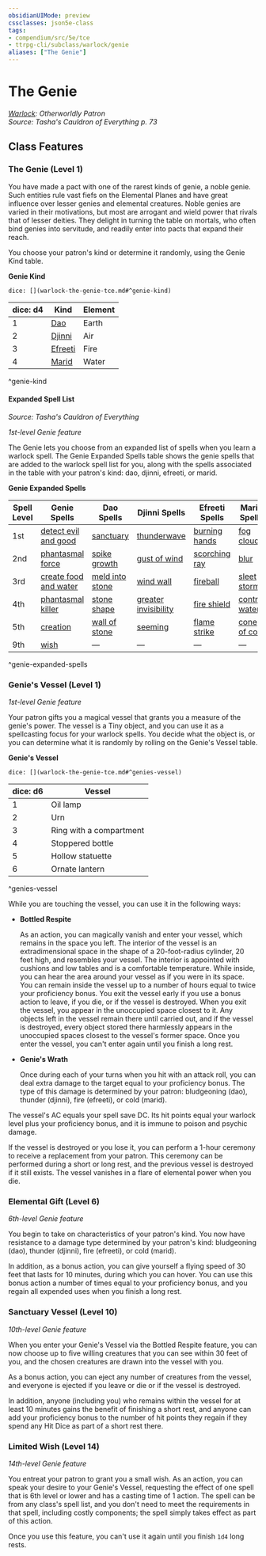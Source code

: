 ```yaml
---
obsidianUIMode: preview
cssclasses: json5e-class
tags:
- compendium/src/5e/tce
- ttrpg-cli/subclass/warlock/genie
aliases: ["The Genie"]
---
```

# The Genie
*[Warlock](warlock.md): Otherworldly Patron*  
*Source: Tasha's Cauldron of Everything p. 73*  


## Class Features

### The Genie (Level 1)

You have made a pact with one of the rarest kinds of genie, a noble genie. Such entities rule vast fiefs on the Elemental Planes and have great influence over lesser genies and elemental creatures. Noble genies are varied in their motivations, but most are arrogant and wield power that rivals that of lesser deities. They delight in turning the table on mortals, who often bind genies into servitude, and readily enter into pacts that expand their reach.

You choose your patron's kind or determine it randomly, using the Genie Kind table.

**Genie Kind**

`dice: [](warlock-the-genie-tce.md#^genie-kind)`

| dice: d4 | Kind | Element |
|----------|------|---------|
| 1 | [Dao](/3-Mechanics/CLI/bestiary/elemental/dao.md) | Earth |
| 2 | [Djinni](/3-Mechanics/CLI/bestiary/elemental/djinni.md) | Air |
| 3 | [Efreeti](/3-Mechanics/CLI/bestiary/elemental/efreeti.md) | Fire |
| 4 | [Marid](/3-Mechanics/CLI/bestiary/elemental/marid.md) | Water |
^genie-kind

#### Expanded Spell List
_Source: Tasha's Cauldron of Everything_

*1st-level Genie feature*

The Genie lets you choose from an expanded list of spells when you learn a warlock spell. The Genie Expanded Spells table shows the genie spells that are added to the warlock spell list for you, along with the spells associated in the table with your patron's kind: dao, djinni, efreeti, or marid.

**Genie Expanded Spells**

| Spell Level | Genie Spells | Dao Spells | Djinni Spells | Efreeti Spells | Marid Spells |
|-------------|--------------|------------|---------------|----------------|--------------|
| 1st | [detect evil and good](/3-Mechanics/CLI/spells/detect-evil-and-good.md) | [sanctuary](/3-Mechanics/CLI/spells/sanctuary.md) | [thunderwave](/3-Mechanics/CLI/spells/thunderwave.md) | [burning hands](/3-Mechanics/CLI/spells/burning-hands.md) | [fog cloud](/3-Mechanics/CLI/spells/fog-cloud.md) |
| 2nd | [phantasmal force](/3-Mechanics/CLI/spells/phantasmal-force.md) | [spike growth](/3-Mechanics/CLI/spells/spike-growth.md) | [gust of wind](/3-Mechanics/CLI/spells/gust-of-wind.md) | [scorching ray](/3-Mechanics/CLI/spells/scorching-ray.md) | [blur](/3-Mechanics/CLI/spells/blur.md) |
| 3rd | [create food and water](/3-Mechanics/CLI/spells/create-food-and-water.md) | [meld into stone](/3-Mechanics/CLI/spells/meld-into-stone.md) | [wind wall](/3-Mechanics/CLI/spells/wind-wall.md) | [fireball](/3-Mechanics/CLI/spells/fireball.md) | [sleet storm](/3-Mechanics/CLI/spells/sleet-storm.md) |
| 4th | [phantasmal killer](/3-Mechanics/CLI/spells/phantasmal-killer.md) | [stone shape](/3-Mechanics/CLI/spells/stone-shape.md) | [greater invisibility](/3-Mechanics/CLI/spells/greater-invisibility.md) | [fire shield](/3-Mechanics/CLI/spells/fire-shield.md) | [control water](/3-Mechanics/CLI/spells/control-water.md) |
| 5th | [creation](/3-Mechanics/CLI/spells/creation.md) | [wall of stone](/3-Mechanics/CLI/spells/wall-of-stone.md) | [seeming](/3-Mechanics/CLI/spells/seeming.md) | [flame strike](/3-Mechanics/CLI/spells/flame-strike.md) | [cone of cold](/3-Mechanics/CLI/spells/cone-of-cold.md) |
| 9th | [wish](/3-Mechanics/CLI/spells/wish.md) | — | — | — | — |
^genie-expanded-spells

### Genie's Vessel (Level 1)

*1st-level Genie feature*

Your patron gifts you a magical vessel that grants you a measure of the genie's power. The vessel is a Tiny object, and you can use it as a spellcasting focus for your warlock spells. You decide what the object is, or you can determine what it is randomly by rolling on the Genie's Vessel table.

**Genie's Vessel**

`dice: [](warlock-the-genie-tce.md#^genies-vessel)`

| dice: d6 | Vessel |
|----------|--------|
| 1 | Oil lamp |
| 2 | Urn |
| 3 | Ring with a compartment |
| 4 | Stoppered bottle |
| 5 | Hollow statuette |
| 6 | Ornate lantern |
^genies-vessel

While you are touching the vessel, you can use it in the following ways:

- **Bottled Respite**  

    As an action, you can magically vanish and enter your vessel, which remains in the space you left. The interior of the vessel is an extradimensional space in the shape of a 20-foot-radius cylinder, 20 feet high, and resembles your vessel. The interior is appointed with cushions and low tables and is a comfortable temperature. While inside, you can hear the area around your vessel as if you were in its space. You can remain inside the vessel up to a number of hours equal to twice your proficiency bonus. You exit the vessel early if you use a bonus action to leave, if you die, or if the vessel is destroyed. When you exit the vessel, you appear in the unoccupied space closest to it. Any objects left in the vessel remain there until carried out, and if the vessel is destroyed, every object stored there harmlessly appears in the unoccupied spaces closest to the vessel's former space. Once you enter the vessel, you can't enter again until you finish a long rest.  

- **Genie's Wrath**  

    Once during each of your turns when you hit with an attack roll, you can deal extra damage to the target equal to your proficiency bonus. The type of this damage is determined by your patron: bludgeoning (dao), thunder (djinni), fire (efreeti), or cold (marid).  

The vessel's AC equals your spell save DC. Its hit points equal your warlock level plus your proficiency bonus, and it is immune to poison and psychic damage.

If the vessel is destroyed or you lose it, you can perform a 1-hour ceremony to receive a replacement from your patron. This ceremony can be performed during a short or long rest, and the previous vessel is destroyed if it still exists. The vessel vanishes in a flare of elemental power when you die.

### Elemental Gift (Level 6)

*6th-level Genie feature*

You begin to take on characteristics of your patron's kind. You now have resistance to a damage type determined by your patron's kind: bludgeoning (dao), thunder (djinni), fire (efreeti), or cold (marid).

In addition, as a bonus action, you can give yourself a flying speed of 30 feet that lasts for 10 minutes, during which you can hover. You can use this bonus action a number of times equal to your proficiency bonus, and you regain all expended uses when you finish a long rest.

### Sanctuary Vessel (Level 10)

*10th-level Genie feature*

When you enter your Genie's Vessel via the Bottled Respite feature, you can now choose up to five willing creatures that you can see within 30 feet of you, and the chosen creatures are drawn into the vessel with you.

As a bonus action, you can eject any number of creatures from the vessel, and everyone is ejected if you leave or die or if the vessel is destroyed.

In addition, anyone (including you) who remains within the vessel for at least 10 minutes gains the benefit of finishing a short rest, and anyone can add your proficiency bonus to the number of hit points they regain if they spend any Hit Dice as part of a short rest there.

### Limited Wish (Level 14)

*14th-level Genie feature*

You entreat your patron to grant you a small wish. As an action, you can speak your desire to your Genie's Vessel, requesting the effect of one spell that is 6th level or lower and has a casting time of 1 action. The spell can be from any class's spell list, and you don't need to meet the requirements in that spell, including costly components; the spell simply takes effect as part of this action.

Once you use this feature, you can't use it again until you finish `1d4` long rests.